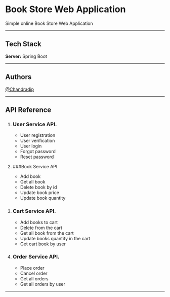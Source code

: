 
# **Book Store Web Application**

Simple online Book Store Web Application

***

## Tech Stack
**Server:**  Spring Boot

***

## Authors

[@Chandradip](https://github.com/ChandradipMoonlight)

***

## API Reference

1. ### User Service API.

   - User registration
   - User verification
   - User login
   - Forgot password
   - Reset password


2. ###Book Service API.

    - Add book
    - Get all book
    - Delete book by id
    - Update book price
    - Update book quantity
   
3. ### Cart Service API.

    - Add books to cart
    - Delete from the cart
    - Get all book from the cart
    - Update books quantity in the cart
    - Get cart book by user
   
4. ### Order Service API.

    - Place order
    - Cancel order
    - Get all orders
    - Get all orders by user
   
***


    
